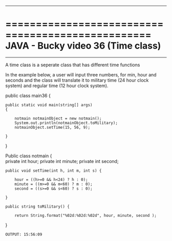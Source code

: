 **************************************************
==================================================
JAVA - Bucky video 36 (Time class)
==================================================
**************************************************

A time class is a seperate class that has different time functions 

In the example below, a user will input three numbers, for min, hour and seconds and the class will translate it to military time (24 hour clock system) and regular time (12 hour clock system).

public class main36 {

	public static void main(string[] args)
	{
		
		notmain notmainObject = new notmain();
		System.out.println(notmainObject.toMilitary);
		notmainObject.setTime(15, 56, 9);
		
	}
}


Public class notmain {	
	private int hour;
	private int minute;
	private int second;

	public void setTime(int h, int m, int s) {
			
		hour = ((h>=0 && h<24) ? h : 0);
		minute = ((m>=0 && m<60) ? m : 0);
		second = ((s>=0 && s<60) ? s : 0);

	}

	public string toMilitary() {

		return String.format("%02d:%02d:%02d", hour, minute, second );


}

	OUTPUT: 15:56:09


